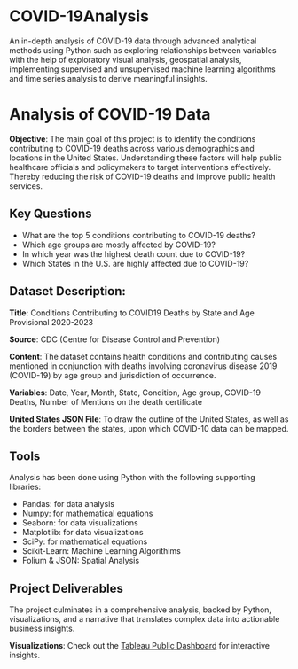 # COVID-19Analysis
An in-depth analysis of COVID-19 data through advanced analytical methods using Python such as exploring relationships between variables with the help of exploratory visual analysis, geospatial analysis, implementing supervised and unsupervised machine learning algorithms and time series analysis to derive meaningful insights.


# Analysis of COVID-19 Data
**Objective**:
The main goal of this project is to identify the conditions contributing to COVID-19 deaths across various demographics and locations in the United States. Understanding these factors will help public healthcare officials and policymakers to target interventions effectively. Thereby reducing the risk of COVID-19 deaths and improve public health services. 

## Key Questions
- What are the top 5 conditions contributing to COVID-19 deaths?
- Which age groups are mostly affected by COVID-19?
- In which year was the highest death count due to COVID-19?
- Which States in the U.S. are highly affected due to COVID-19?

## Dataset Description:

**Title**: Conditions Contributing to COVID19 Deaths by State and Age Provisional 2020-2023

**Source**:   CDC (Centre for Disease Control and Prevention)

**Content**: The dataset contains health conditions and contributing causes mentioned in conjunction with deaths involving coronavirus disease 2019 (COVID-19) by age group and jurisdiction of occurrence.

**Variables**: Date, Year, Month, State, Condition, Age group, COVID-19 Deaths, Number of Mentions on the death certificate

**United States JSON File**: To draw the outline of the United States, as well as the borders between the states, upon which COVID-10 data can be mapped.


## Tools
Analysis has been done using Python with the following supporting libraries:
- Pandas: for data analysis
- Numpy: for mathematical equations
- Seaborn: for data visualizations
- Matplotlib: for data visualizations
- SciPy: for mathematical equations
- Scikit-Learn: Machine Learning Algorithims
- Folium & JSON: Spatial Analysis

## Project Deliverables
The project culminates in a comprehensive analysis, backed by Python, visualizations, and a narrative that translates complex data into actionable business insights.

**Visualizations**: Check out the [Tableau Public Dashboard](https://public.tableau.com/app/profile/sreelakshmi.sreekala.devi/viz/COVID_19_Analysis/AnalysisofCOVID-19Data?publish=yes) for interactive insights.
